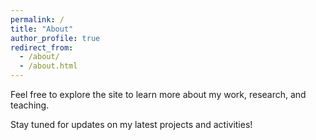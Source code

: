 ```yaml
---
permalink: /
title: "About"
author_profile: true
redirect_from: 
  - /about/
  - /about.html
---
```


Feel free to explore the site to learn more about my work, research, and teaching.

Stay tuned for updates on my latest projects and activities!
